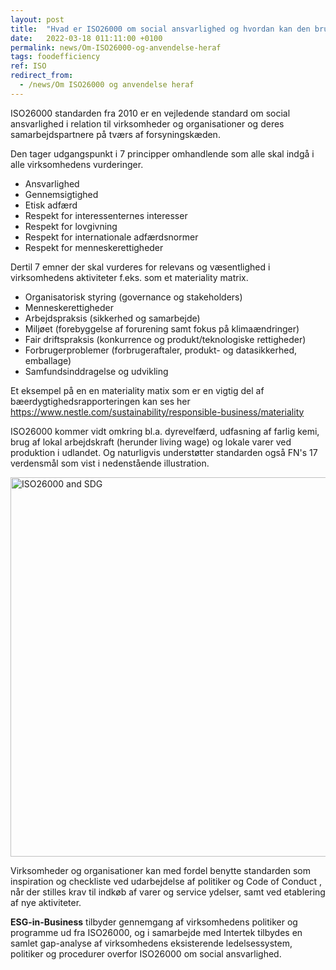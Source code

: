 ```yaml
---
layout: post
title:  "Hvad er ISO26000 om social ansvarlighed og hvordan kan den bruges"
date:   2022-03-18 011:11:00 +0100
permalink: news/Om-ISO26000-og-anvendelse-heraf
tags: foodefficiency
ref: ISO
redirect_from:
  - /news/Om ISO26000 og anvendelse heraf
---
```


ISO26000 standarden fra 2010 er en vejledende standard om social ansvarlighed i relation til virksomheder og organisationer og deres samarbejdspartnere på tværs af forsyningskæden. 

Den tager udgangspunkt i 7 principper omhandlende som alle skal indgå i alle virksomhedens vurderinger.  

*	Ansvarlighed 
*	Gennemsigtighed 
*	Etisk adfærd 
*	Respekt for interessenternes interesser 
*	Respekt for lovgivning 
*	Respekt for internationale adfærdsnormer 
*	Respekt for menneskerettigheder 


Dertil 7 emner der skal vurderes for relevans og væsentlighed i virksomhedens aktiviteter f.eks. som et materiality matrix. 
* Organisatorisk styring (governance og stakeholders)
* Menneskerettigheder
* Arbejdspraksis (sikkerhed og samarbejde)
* Miljøet (forebyggelse af forurening samt fokus på klimaændringer)
* Fair driftspraksis (konkurrence og produkt/teknologiske rettigheder)
* Forbrugerproblemer (forbrugeraftaler, produkt- og datasikkerhed, emballage)
* Samfundsinddragelse og udvikling 

Et eksempel på en en materiality matix som er en vigtig del af bæerdygtighedsrapporteringen kan ses her  https://www.nestle.com/sustainability/responsible-business/materiality

ISO26000 kommer vidt omkring bl.a. dyrevelfærd, udfasning af farlig kemi, brug af lokal arbejdskraft (herunder living wage) og lokale varer ved produktion i udlandet. Og naturligvis understøtter standarden også FN's 17 verdensmål som vist i nedenstående illustration.

<img width="607" alt="ISO26000 and SDG" src="https://user-images.githubusercontent.com/75361000/158990681-f30fda68-ea79-4272-9bd0-19b8e610952a.png">



Virksomheder og organisationer kan med fordel benytte standarden som inspiration og checkliste ved udarbejdelse af politiker og Code of Conduct , når der stilles  krav  til indkøb af varer og service ydelser, samt ved etablering af nye aktiviteter. 

**ESG-in-Business** tilbyder gennemgang af virksomhedens politiker og programme ud fra ISO26000, og i samarbejde med Intertek tilbydes en samlet gap-analyse af virksomhedens eksisterende ledelsessystem, politiker og procedurer overfor ISO26000 om social ansvarlighed. 
